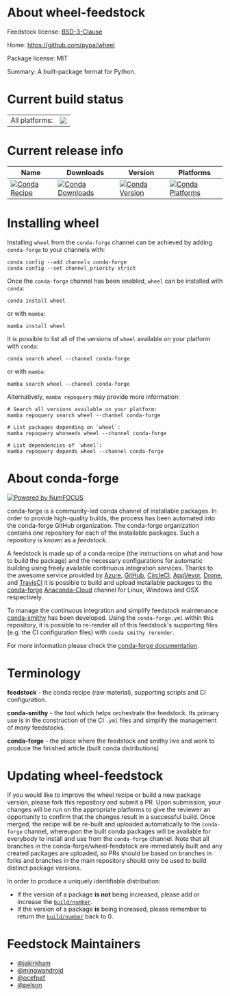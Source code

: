 About wheel-feedstock
=====================

Feedstock license: [BSD-3-Clause](https://github.com/conda-forge/wheel-feedstock/blob/main/LICENSE.txt)

Home: https://github.com/pypa/wheel

Package license: MIT

Summary: A built-package format for Python.

Current build status
====================


<table><tr><td>All platforms:</td>
    <td>
      <a href="https://dev.azure.com/conda-forge/feedstock-builds/_build/latest?definitionId=2136&branchName=main">
        <img src="https://dev.azure.com/conda-forge/feedstock-builds/_apis/build/status/wheel-feedstock?branchName=main">
      </a>
    </td>
  </tr>
</table>

Current release info
====================

| Name | Downloads | Version | Platforms |
| --- | --- | --- | --- |
| [![Conda Recipe](https://img.shields.io/badge/recipe-wheel-green.svg)](https://anaconda.org/conda-forge/wheel) | [![Conda Downloads](https://img.shields.io/conda/dn/conda-forge/wheel.svg)](https://anaconda.org/conda-forge/wheel) | [![Conda Version](https://img.shields.io/conda/vn/conda-forge/wheel.svg)](https://anaconda.org/conda-forge/wheel) | [![Conda Platforms](https://img.shields.io/conda/pn/conda-forge/wheel.svg)](https://anaconda.org/conda-forge/wheel) |

Installing wheel
================

Installing `wheel` from the `conda-forge` channel can be achieved by adding `conda-forge` to your channels with:

```
conda config --add channels conda-forge
conda config --set channel_priority strict
```

Once the `conda-forge` channel has been enabled, `wheel` can be installed with `conda`:

```
conda install wheel
```

or with `mamba`:

```
mamba install wheel
```

It is possible to list all of the versions of `wheel` available on your platform with `conda`:

```
conda search wheel --channel conda-forge
```

or with `mamba`:

```
mamba search wheel --channel conda-forge
```

Alternatively, `mamba repoquery` may provide more information:

```
# Search all versions available on your platform:
mamba repoquery search wheel --channel conda-forge

# List packages depending on `wheel`:
mamba repoquery whoneeds wheel --channel conda-forge

# List dependencies of `wheel`:
mamba repoquery depends wheel --channel conda-forge
```


About conda-forge
=================

[![Powered by
NumFOCUS](https://img.shields.io/badge/powered%20by-NumFOCUS-orange.svg?style=flat&colorA=E1523D&colorB=007D8A)](https://numfocus.org)

conda-forge is a community-led conda channel of installable packages.
In order to provide high-quality builds, the process has been automated into the
conda-forge GitHub organization. The conda-forge organization contains one repository
for each of the installable packages. Such a repository is known as a *feedstock*.

A feedstock is made up of a conda recipe (the instructions on what and how to build
the package) and the necessary configurations for automatic building using freely
available continuous integration services. Thanks to the awesome service provided by
[Azure](https://azure.microsoft.com/en-us/services/devops/), [GitHub](https://github.com/),
[CircleCI](https://circleci.com/), [AppVeyor](https://www.appveyor.com/),
[Drone](https://cloud.drone.io/welcome), and [TravisCI](https://travis-ci.com/)
it is possible to build and upload installable packages to the
[conda-forge](https://anaconda.org/conda-forge) [Anaconda-Cloud](https://anaconda.org/)
channel for Linux, Windows and OSX respectively.

To manage the continuous integration and simplify feedstock maintenance
[conda-smithy](https://github.com/conda-forge/conda-smithy) has been developed.
Using the ``conda-forge.yml`` within this repository, it is possible to re-render all of
this feedstock's supporting files (e.g. the CI configuration files) with ``conda smithy rerender``.

For more information please check the [conda-forge documentation](https://conda-forge.org/docs/).

Terminology
===========

**feedstock** - the conda recipe (raw material), supporting scripts and CI configuration.

**conda-smithy** - the tool which helps orchestrate the feedstock.
                   Its primary use is in the construction of the CI ``.yml`` files
                   and simplify the management of *many* feedstocks.

**conda-forge** - the place where the feedstock and smithy live and work to
                  produce the finished article (built conda distributions)


Updating wheel-feedstock
========================

If you would like to improve the wheel recipe or build a new
package version, please fork this repository and submit a PR. Upon submission,
your changes will be run on the appropriate platforms to give the reviewer an
opportunity to confirm that the changes result in a successful build. Once
merged, the recipe will be re-built and uploaded automatically to the
`conda-forge` channel, whereupon the built conda packages will be available for
everybody to install and use from the `conda-forge` channel.
Note that all branches in the conda-forge/wheel-feedstock are
immediately built and any created packages are uploaded, so PRs should be based
on branches in forks and branches in the main repository should only be used to
build distinct package versions.

In order to produce a uniquely identifiable distribution:
 * If the version of a package **is not** being increased, please add or increase
   the [``build/number``](https://docs.conda.io/projects/conda-build/en/latest/resources/define-metadata.html#build-number-and-string).
 * If the version of a package **is** being increased, please remember to return
   the [``build/number``](https://docs.conda.io/projects/conda-build/en/latest/resources/define-metadata.html#build-number-and-string)
   back to 0.

Feedstock Maintainers
=====================

* [@jakirkham](https://github.com/jakirkham/)
* [@mingwandroid](https://github.com/mingwandroid/)
* [@ocefpaf](https://github.com/ocefpaf/)
* [@pelson](https://github.com/pelson/)

